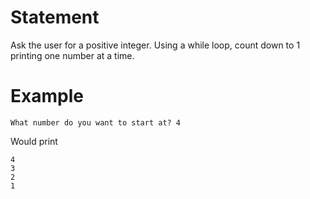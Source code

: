 # Statement

Ask the user for a positive integer. Using a while loop, 
count down to 1 printing one number at a time.

# Example 
```
What number do you want to start at? 4
```
Would print
```
4
3
2
1
```

